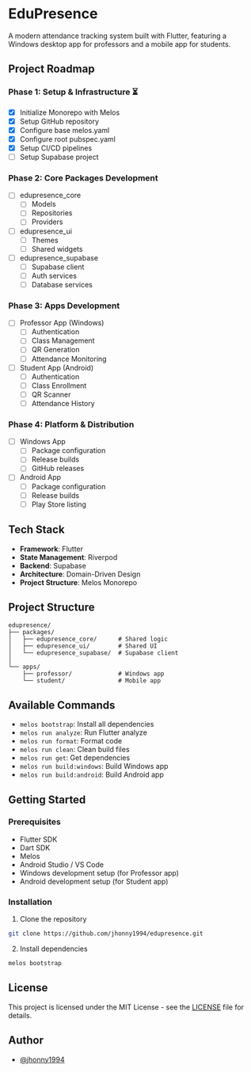# EduPresence

A modern attendance tracking system built with Flutter, featuring a Windows desktop app for professors and a mobile app for students.

## Project Roadmap

### Phase 1: Setup & Infrastructure ⏳
- [x] Initialize Monorepo with Melos
- [x] Setup GitHub repository
- [x] Configure base melos.yaml
- [x] Configure root pubspec.yaml
- [x] Setup CI/CD pipelines
- [ ] Setup Supabase project

### Phase 2: Core Packages Development
- [ ] edupresence_core
  - [ ] Models
  - [ ] Repositories
  - [ ] Providers
- [ ] edupresence_ui
  - [ ] Themes
  - [ ] Shared widgets
- [ ] edupresence_supabase
  - [ ] Supabase client
  - [ ] Auth services
  - [ ] Database services

### Phase 3: Apps Development
- [ ] Professor App (Windows)
  - [ ] Authentication
  - [ ] Class Management
  - [ ] QR Generation
  - [ ] Attendance Monitoring
- [ ] Student App (Android)
  - [ ] Authentication
  - [ ] Class Enrollment
  - [ ] QR Scanner
  - [ ] Attendance History

### Phase 4: Platform & Distribution
- [ ] Windows App
  - [ ] Package configuration
  - [ ] Release builds
  - [ ] GitHub releases
- [ ] Android App
  - [ ] Package configuration
  - [ ] Release builds
  - [ ] Play Store listing

## Tech Stack

- **Framework**: Flutter
- **State Management**: Riverpod
- **Backend**: Supabase
- **Architecture**: Domain-Driven Design
- **Project Structure**: Melos Monorepo

## Project Structure
```
edupresence/
├── packages/
│   ├── edupresence_core/      # Shared logic
│   ├── edupresence_ui/        # Shared UI
│   └── edupresence_supabase/  # Supabase client
│
└── apps/
    ├── professor/             # Windows app
    └── student/               # Mobile app
```

## Available Commands

- `melos bootstrap`: Install all dependencies
- `melos run analyze`: Run Flutter analyze
- `melos run format`: Format code
- `melos run clean`: Clean build files
- `melos run get`: Get dependencies
- `melos run build:windows`: Build Windows app
- `melos run build:android`: Build Android app

## Getting Started

### Prerequisites

- Flutter SDK
- Dart SDK
- Melos
- Android Studio / VS Code
- Windows development setup (for Professor app)
- Android development setup (for Student app)

### Installation

1. Clone the repository
```bash
git clone https://github.com/jhonny1994/edupresence.git
```

2. Install dependencies
```bash
melos bootstrap
```

## License

This project is licensed under the MIT License - see the [LICENSE](LICENSE) file for details.

## Author

- [@jhonny1994](https://github.com/jhonny1994)